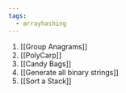 ```yaml
---
tags:
  - arrayhashing
---
```

1. [[Group Anagrams]]
2. [[PolyCarp]]
3. [[Candy Bags]]
4. [[Generate all binary strings]]
5. [[Sort a Stack]]